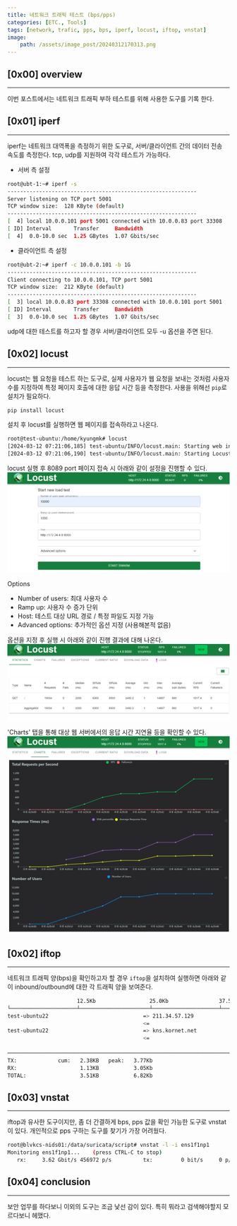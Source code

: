 ```yaml
---
title: 네트워크 트래픽 테스트 (bps/pps)
categories: [ETC., Tools]
tags: [network, trafic, pps, bps, iperf, locust, iftop, vnstat]
image:
    path: /assets/image_post/20240312170313.png
---
```



## [0x00] overview
---
이번 포스트에서는 네트워크 트래픽 부하 테스트를 위해 사용한 도구를 기록 한다.


## [0x01]  iperf
---
iperf는 네트워크 대역폭을 측정하기 위한 도구로, 서버/클라이언트 간의 데이터 전송 속도를 측정한다. tcp, udp를 지원하여 각각 테스트가 가능하다.

- 서버 측 설정
``` bash
root@ubt-1:~# iperf -s
------------------------------------------------------------
Server listening on TCP port 5001
TCP window size:  128 KByte (default)
------------------------------------------------------------
[  4] local 10.0.0.101 port 5001 connected with 10.0.0.83 port 33308
[ ID] Interval       Transfer     Bandwidth
[  4]  0.0-10.0 sec  1.25 GBytes  1.07 Gbits/sec
```
- 클라이언트 측 설정
``` bash
root@ubt-2:~# iperf -c 10.0.0.101 -b 1G
------------------------------------------------------------
Client connecting to 10.0.0.101, TCP port 5001
TCP window size:  212 KByte (default)
------------------------------------------------------------
[  3] local 10.0.0.83 port 33308 connected with 10.0.0.101 port 5001
[ ID] Interval       Transfer     Bandwidth
[  3]  0.0-10.0 sec  1.25 GBytes  1.07 Gbits/sec
```

udp에 대한 테스트를 하고자 할 경우 서버/클라이언트 모두 -u 옵션을 주면 된다.


## [0x02] locust
---
locust는 웹 요청을 테스트 하는 도구로, 실제 사용자가 웹 요청을 보내는 것처럼 사용자 수를 지정하여 특정 페이지 호출에 대한 응답 시간 등을 측정한다. 사용을 위해선 `pip`로 설치가 필요하다.
``` bash
pip install locust
```

설치 후 locust를 실행하면 웹 페이지를 접속하라고 나온다.
``` bash
root@test-ubuntu:/home/kyungmk# locust
[2024-03-12 07:21:06,185] test-ubuntu/INFO/locust.main: Starting web interface at http://0.0.0.0:8089
[2024-03-12 07:21:06,190] test-ubuntu/INFO/locust.main: Starting Locust 2.23.1
```

locust 실행 후 8089 port 페이지 접속 시 아래와 같이 설정을 진행할 수 있다.
![](../assets/image_post/20240312162443.png)

Options
- Number of users: 최대 사용자 수
- Ramp up: 사용자 수 증가 단위
- Host: 테스트 대상 URL 경로 / 특정 파일도 지정 가능
- Advanced options: 추가적인 옵션 지정 (사용해본적 없음)

옵션을 지정 후 실행 시 아래와 같이 진행 결과에 대해 나온다.
![](../assets/image_post/20240312163101.png)

'Charts' 탭을 통해 대상 웹 서버에서의 응답 시간 지연율 등을 확인할 수 있다.
![](../assets/image_post/20240312163156.png)



## [0x02] iftop
---
네트워크 트래픽 양(bps)을 확인하고자 할 경우 `iftop`을 설치하여 실행하면 아래와 같이 inbound/outbound에 대한 각 트래픽 양을 보여준다.
``` bash
                      12.5Kb                 25.0Kb                37.5Kb                 50.0Kb           62.5Kb
└─────────────────────┴──────────────────────┴─────────────────────┴──────────────────────┴──────────────────────
test-ubuntu22                              => 211.34.57.129                               1.36Kb  2.00Kb  2.00Kb
                                           <=                                              160b    456b    456b
test-ubuntu22                              => kns.kornet.net                                 0b    390b    390b
                                           <=                                                0b    700b    700b

─────────────────────────────────────────────────────────────────────────────────────────────────────────────────
TX:             cum:   2.38KB   peak:   3.77Kb                                   rates:   1.36Kb  2.38Kb  2.38Kb 
RX:                    1.13KB           3.05Kb                                             160b   1.13Kb  1.13Kb 
TOTAL:                 3.51KB           6.82Kb                                            1.52Kb  3.51Kb  3.51Kb
```


## [0x03] vnstat
---
iftop과 유사한 도구이지만, 좀 더 간결하게 bps, pps 값을 확인 가능한 도구로 vnstat이 있다. 개인적으로 pps 구하는 도구를 찾기가 가장 어려웠다.
``` bash
root@blvkcs-nids01:/data/suricata/script# vnstat -l -i ens1f1np1
Monitoring ens1f1np1...    (press CTRL-C to stop)
   rx:     3.62 Gbit/s 456972 p/s          tx:         0 bit/s     0 p/
```

## [0x04] conclusion
---
보안 업무를 하다보니 이외의 도구는 조금 낯선 감이 있다. 특히 뭐라고 검색해야할지 모르다보니 헤맸다.